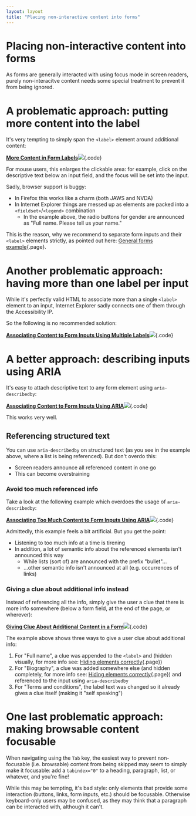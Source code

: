 ```yaml
---
layout: layout
title: "Placing non-interactive content into forms"
---
```


# Placing non-interactive content into forms

As forms are generally interacted with using focus mode in screen readers, purely non-interacitve content needs some special treatment to prevent it from being ignored.

# A problematic approach: putting more content into the label

It's very tempting to simply span the `<label>` element around additional content:

[**More Content in Form Labels**![](https://s3-us-west-2.amazonaws.com/i.cdpn.io/1279260.rzXMLG.small.bf8c2078-c0af-460d-966a-d9d60c478eca.png)](https://codepen.io/accessibility-developer-guide/pen/rzXMLG){.code}

For mouse users, this enlarges the clickable area: for example, click on the descriptive text below an input field, and the focus will be set into the input.

Sadly, browser support is buggy:

- In Firefox this works like a charm (both JAWS and NVDA)
- In Internet Explorer things are messed up as elements are packed into a `<fieldset>`/`<legend>` combination
    - In the example above, the radio buttons for gender are announced as "Full name. Please tell us your name."

This is the reason, why we recommend to separate form inputs and their `<label>` elements strictly, as pointed out here: [General forms example](/code-examples/forms--validations--and-error-messages/general-forms-example){.page}.

# Another problematic approach: having more than one label per input

While it's perfectly valid HTML to associate more than a single `<label>` element to an input, Internet Explorer sadly connects one of them through the Accessibility IP.

So the following is no recommended solution:

[**Associating Content to Form Inputs Using Multiple Labels**![](https://s3-us-west-2.amazonaws.com/i.cdpn.io/1279260.gxVzLN.small.a8318052-9415-468b-aa66-2ffe945b0ceb.png)](https://codepen.io/accessibility-developer-guide/pen/gxVzLN){.code}

# A better approach: describing inputs using ARIA

It's easy to attach descriptive text to any form element using `aria-describedby`:

[**Associating Content to Form Inputs Using ARIA**![](https://s3-us-west-2.amazonaws.com/i.cdpn.io/1279260.xLvEaQ.small.2c42e7f7-9b7e-4d65-9515-97b47e7d300e.png)](https://codepen.io/accessibility-developer-guide/pen/xLvEaQ){.code}

This works very well.

## Referencing structured text

You can use `aria-describedby` on structured text (as you see in the example above, where a list is being referenced). But don't overdo this: 

- Screen readers announce all referenced content in one go
- This can become overstraining

### Avoid too much referenced info

Take a look at the following example which overdoes the usage of `aria-describedby`:

[**Associating Too Much Content to Form Inputs Using ARIA**![](https://s3-us-west-2.amazonaws.com/i.cdpn.io/1279260.wqVzLJ.small.9e91c9df-9eea-4579-87e2-b811b361f8e1.png)](https://codepen.io/accessibility-developer-guide/pen/wqVzLJ){.code}

Admittedly, this example feels a bit artificial. But you get the point:

- Listening to too much info at a time is tirening
- In addition, a lot of semantic info about the referenced elements isn't announced this way
    - While lists (sort of) are announced with the prefix "bullet"...
    - ...other semantic info isn't announced at all (e.g. occurrences of links)

### Giving a clue about additional info instead

Instead of referencing all the info, simply give the user a clue that there is more info somewhere (below a form field, at the end of the page, or wherever):

[**Giving Clue About Additional Content in a Form**![](https://s3-us-west-2.amazonaws.com/i.cdpn.io/1279260.eEqBJP.small.ad4dcde6-0288-4c7c-bf43-144ab1287305.png)](https://codepen.io/accessibility-developer-guide/pen/eEqBJP){.code}

The example above shows three ways to give a user clue about additional info:

1. For "Full name", a clue was appended to the `<label>` and (hidden visually, for more info see: [Hiding elements correctly](/code-examples/hiding-elements-correctly){.page})
2. For "Biography", a clue was added somewhere else (and hidden completely, for more info see: [Hiding elements correctly](/code-examples/hiding-elements-correctly){.page}) and referenced to the input using `aria-describedby`
3. For "Terms and conditions", the label text was changed so it already gives a clue itself (making it "self speaking")

# One last problematic approach: making browsable content focusable

When navigating using the `Tab` key, the easiest way to prevent non-focusable (i.e. browsable) content from being skipped may seem to simply make it focusable: add a `tabindex="0"` to a heading, paragraph, list, or whatever, and you're fine!

While this may be tempting, it's bad style: only elements that provide some interaction (buttons, links, form inputs, etc.) should be focusable. Otherwise keyboard-only users may be confused, as they may think that a paragraph can be interacted with, although it can't.